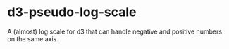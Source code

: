 d3-pseudo-log-scale
===================

A (almost) log scale for d3 that can handle negative and positive numbers on the same axis.
